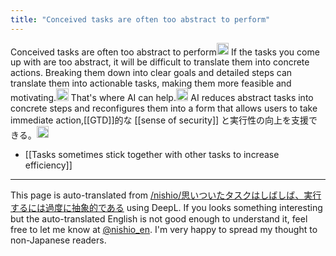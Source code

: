 ```yaml
---
title: "Conceived tasks are often too abstract to perform"
---
```


Conceived tasks are often too abstract to perform<img src='https://scrapbox.io/api/pages/nishio-en/nishio/icon' alt='nishio.icon' height="19.5"/>
If the tasks you come up with are too abstract, it will be difficult to translate them into concrete actions. Breaking them down into clear goals and detailed steps can translate them into actionable tasks, making them more feasible and motivating.<img src='https://scrapbox.io/api/pages/nishio-en/o1 Pro/icon' alt='o1 Pro.icon' height="19.5"/>
That's where AI can help.<img src='https://scrapbox.io/api/pages/nishio-en/nishio/icon' alt='nishio.icon' height="19.5"/>
AI reduces abstract tasks into concrete steps and reconfigures them into a form that allows users to take immediate action,[[GTD]]的な [[sense of security]] と実行性の向上を支援できる。<img src='https://scrapbox.io/api/pages/nishio-en/o1 Pro/icon' alt='o1 Pro.icon' height="19.5"/>

- [[Tasks sometimes stick together with other tasks to increase efficiency]]

---
This page is auto-translated from [/nishio/思いついたタスクはしばしば、実行するには過度に抽象的である](https://scrapbox.io/nishio/思いついたタスクはしばしば、実行するには過度に抽象的である) using DeepL. If you looks something interesting but the auto-translated English is not good enough to understand it, feel free to let me know at [@nishio_en](https://twitter.com/nishio_en). I'm very happy to spread my thought to non-Japanese readers.